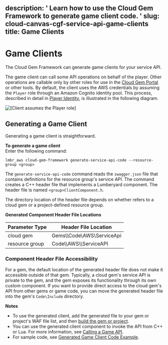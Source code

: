 description: ' Learn how to use the Cloud Gem Framework to generate game client code. '
slug: cloud-canvas-cgf-service-api-game-clients
title: Game Clients
---
# Game Clients<a name="cloud-canvas-cgf-service-api-game-clients"></a>

The Cloud Gem Framework can generate game clients for your service API\.

The game client can call some API operations on behalf of the player\. Other operations are callable only by other roles for use in the [Cloud Gem Portal](cloud-canvas-cloud-gem-portal.md) or other tools\. By default, the client uses the AWS credentials by assuming the `Player` role through an Amazon Cognito identity pool\. This process, described in detail in [Player Identity](cloud-canvas-rm-security-player-identity.md), is illustrated in the following diagram\.

![\[Client assumes the Player role\]](/images/cloud_canvas/cloud-canvas-cgf-service-api-4.png)

## Generating a Game Client<a name="cloud-canvas-cgf-service-api-game-clients-generating"></a>

Generating a game client is straightforward\.

**To generate a game client**  
Enter the following command:

```
lmbr_aws cloud-gem-framework generate-service-api-code --resource-group <group>
```

The `generate-service-api-code` command reads the `swagger.json` file that contains definitions for the resource group's service API\. The command creates a C\+\+ header file that implements a Lumberyard component\. The header file is named `<group>ClientComponent.h`\.

The directory location of the header file depends on whether *<group>* refers to a cloud gem or a project\-defined resource group\.


**Generated Component Header File Locations**  

| Parameter Type | Header File Location | 
| --- | --- | 
| cloud gem | Gems\\<gem>\\Code\\AWS\\ServiceApi | 
| resource group | Code\\<game>\\AWS\\<group>\\ServiceAPI | 

### Component Header File Accessibility<a name="cloud-canvas-cgf-service-api-game-clients-component-header-file-accessibility"></a>

For a gem, the default location of the generated header file does not make it accessible outside of that gem\. Typically, a cloud gem's service API is private to the gem, and the gem exposes its functionality through its own custom component\. If you want to provide direct access to the cloud gem's API from other gems or game code, you can move the generated header file into the gem's `Code\Include` directory\.

**Notes**
+ To use the generated client, add the generated file to your gem or project's WAF file list, and then [build the gem or project](game-build-intro.md)\.
+ You can use the generated client component to invoke the API from C\+\+ or Lua\. For more information, see [ Calling a Game API](cloud-canvas-cgf-service-api-calling-apis.md)\.
+ For sample code, see [Generated Game Client Code Example](cloud-canvas-cgf-service-api-generated-game-client-code-example.md)\.